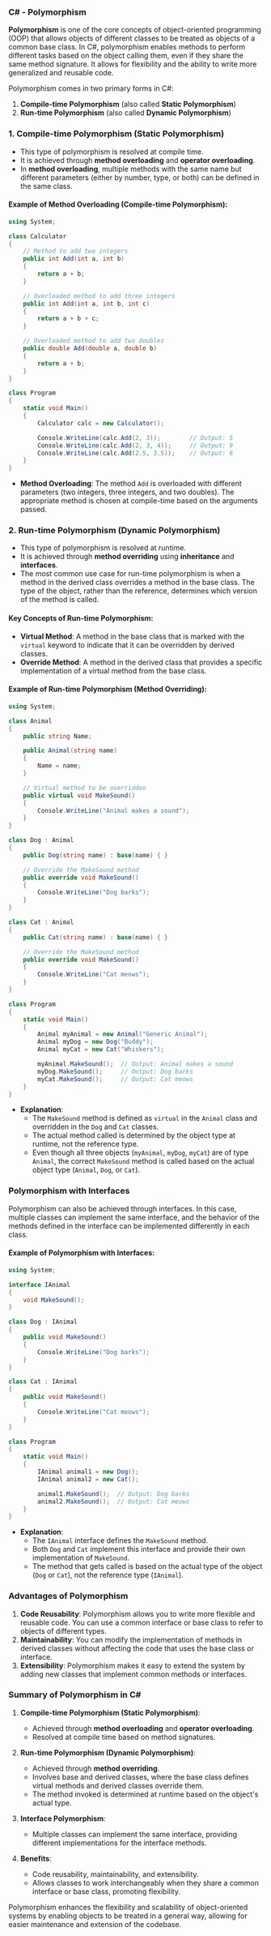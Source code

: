 ### C# - Polymorphism

**Polymorphism** is one of the core concepts of object-oriented programming (OOP) that allows objects of different classes to be treated as objects of a common base class. In C#, polymorphism enables methods to perform different tasks based on the object calling them, even if they share the same method signature. It allows for flexibility and the ability to write more generalized and reusable code.

Polymorphism comes in two primary forms in C#:
1. **Compile-time Polymorphism** (also called **Static Polymorphism**)
2. **Run-time Polymorphism** (also called **Dynamic Polymorphism**)

### 1. **Compile-time Polymorphism (Static Polymorphism)**
   - This type of polymorphism is resolved at compile time.
   - It is achieved through **method overloading** and **operator overloading**.
   - In **method overloading**, multiple methods with the same name but different parameters (either by number, type, or both) can be defined in the same class.

#### Example of Method Overloading (Compile-time Polymorphism):
```csharp
using System;

class Calculator
{
    // Method to add two integers
    public int Add(int a, int b)
    {
        return a + b;
    }

    // Overloaded method to add three integers
    public int Add(int a, int b, int c)
    {
        return a + b + c;
    }

    // Overloaded method to add two doubles
    public double Add(double a, double b)
    {
        return a + b;
    }
}

class Program
{
    static void Main()
    {
        Calculator calc = new Calculator();

        Console.WriteLine(calc.Add(2, 3));        // Output: 5
        Console.WriteLine(calc.Add(2, 3, 4));     // Output: 9
        Console.WriteLine(calc.Add(2.5, 3.5));    // Output: 6
    }
}
```
- **Method Overloading**: The method `Add` is overloaded with different parameters (two integers, three integers, and two doubles). The appropriate method is chosen at compile-time based on the arguments passed.

### 2. **Run-time Polymorphism (Dynamic Polymorphism)**
   - This type of polymorphism is resolved at runtime.
   - It is achieved through **method overriding** using **inheritance** and **interfaces**.
   - The most common use case for run-time polymorphism is when a method in the derived class overrides a method in the base class. The type of the object, rather than the reference, determines which version of the method is called.

#### Key Concepts of Run-time Polymorphism:
- **Virtual Method**: A method in the base class that is marked with the `virtual` keyword to indicate that it can be overridden by derived classes.
- **Override Method**: A method in the derived class that provides a specific implementation of a virtual method from the base class.

#### Example of Run-time Polymorphism (Method Overriding):
```csharp
using System;

class Animal
{
    public string Name;

    public Animal(string name)
    {
        Name = name;
    }

    // Virtual method to be overridden
    public virtual void MakeSound()
    {
        Console.WriteLine("Animal makes a sound");
    }
}

class Dog : Animal
{
    public Dog(string name) : base(name) { }

    // Override the MakeSound method
    public override void MakeSound()
    {
        Console.WriteLine("Dog barks");
    }
}

class Cat : Animal
{
    public Cat(string name) : base(name) { }

    // Override the MakeSound method
    public override void MakeSound()
    {
        Console.WriteLine("Cat meows");
    }
}

class Program
{
    static void Main()
    {
        Animal myAnimal = new Animal("Generic Animal");
        Animal myDog = new Dog("Buddy");
        Animal myCat = new Cat("Whiskers");

        myAnimal.MakeSound();  // Output: Animal makes a sound
        myDog.MakeSound();     // Output: Dog barks
        myCat.MakeSound();     // Output: Cat meows
    }
}
```
- **Explanation**:
  - The `MakeSound` method is defined as `virtual` in the `Animal` class and overridden in the `Dog` and `Cat` classes.
  - The actual method called is determined by the object type at runtime, not the reference type.
  - Even though all three objects (`myAnimal`, `myDog`, `myCat`) are of type `Animal`, the correct `MakeSound` method is called based on the actual object type (`Animal`, `Dog`, or `Cat`).

### Polymorphism with Interfaces

Polymorphism can also be achieved through interfaces. In this case, multiple classes can implement the same interface, and the behavior of the methods defined in the interface can be implemented differently in each class.

#### Example of Polymorphism with Interfaces:
```csharp
using System;

interface IAnimal
{
    void MakeSound();
}

class Dog : IAnimal
{
    public void MakeSound()
    {
        Console.WriteLine("Dog barks");
    }
}

class Cat : IAnimal
{
    public void MakeSound()
    {
        Console.WriteLine("Cat meows");
    }
}

class Program
{
    static void Main()
    {
        IAnimal animal1 = new Dog();
        IAnimal animal2 = new Cat();

        animal1.MakeSound();  // Output: Dog barks
        animal2.MakeSound();  // Output: Cat meows
    }
}
```
- **Explanation**:
  - The `IAnimal` interface defines the `MakeSound` method.
  - Both `Dog` and `Cat` implement this interface and provide their own implementation of `MakeSound`.
  - The method that gets called is based on the actual type of the object (`Dog` or `Cat`), not the reference type (`IAnimal`).

### Advantages of Polymorphism
1. **Code Reusability**: Polymorphism allows you to write more flexible and reusable code. You can use a common interface or base class to refer to objects of different types.
2. **Maintainability**: You can modify the implementation of methods in derived classes without affecting the code that uses the base class or interface.
3. **Extensibility**: Polymorphism makes it easy to extend the system by adding new classes that implement common methods or interfaces.

### Summary of Polymorphism in C#

1. **Compile-time Polymorphism (Static Polymorphism)**:
   - Achieved through **method overloading** and **operator overloading**.
   - Resolved at compile time based on method signatures.

2. **Run-time Polymorphism (Dynamic Polymorphism)**:
   - Achieved through **method overriding**.
   - Involves base and derived classes, where the base class defines virtual methods and derived classes override them.
   - The method invoked is determined at runtime based on the object's actual type.

3. **Interface Polymorphism**:
   - Multiple classes can implement the same interface, providing different implementations for the interface methods.

4. **Benefits**: 
   - Code reusability, maintainability, and extensibility.
   - Allows classes to work interchangeably when they share a common interface or base class, promoting flexibility.

Polymorphism enhances the flexibility and scalability of object-oriented systems by enabling objects to be treated in a general way, allowing for easier maintenance and extension of the codebase.

